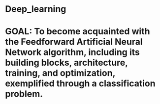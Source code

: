 # Deep_learning
# **GOAL:** To become acquainted with the Feedforward Artificial Neural Network algorithm, including its building blocks, architecture, training, and optimization, exemplified through a classification problem.
